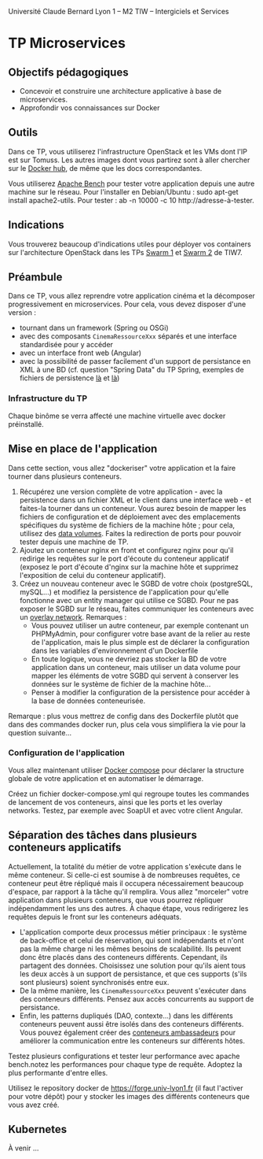 Université Claude Bernard Lyon 1 – M2 TIW – Intergiciels et Services

# TP Microservices

## Objectifs pédagogiques

- Concevoir et construire une architecture applicative à base de microservices.
- Approfondir vos connaissances sur Docker

## Outils

Dans ce TP, vous utiliserez l'infrastructure OpenStack et les VMs dont l'IP est sur Tomuss. Les autres images dont vous partirez sont à aller chercher sur le [Docker hub](https://hub.docker.com/), de même que les docs correspondantes.

Vous utiliserez [Apache Bench](http://httpd.apache.org/docs/2.2/programs/ab.html) pour tester votre application depuis une autre machine sur le réseau. Pour l'installer en Debian/Ubuntu : <span class="code">sudo apt-get install apache2-utils</span>. Pour tester : <span class="code">ab -n 10000 -c 10 http://adresse-à-tester</span>.

## Indications

Vous trouverez beaucoup d'indications utiles pour déployer vos containers sur l'architecture OpenStack dans les TPs [Swarm 1](http://perso.univ-lyon1.fr/fabien.rico/site/cloud:tp_swarm) et [Swarm 2](http://perso.univ-lyon1.fr/fabien.rico/site/cloud:tp_swarm2) de TIW7.

## Préambule

Dans ce TP, vous allez reprendre votre application cinéma et la décomposer progressivement en microservices. Pour cela, vous devez disposer d'une version :

*   tournant dans un framework (Spring ou OSGi)
*   avec des composants `CinemaRessourceXxx` séparés et une interface standardisée pour y accéder
*   avec un interface front web (Angular)
*   avec la possibilité de passer facilement d'un support de persistance en XML à une BD (cf. question "Spring Data" du TP Spring, exemples de fichiers de persistence [là](https://perso.liris.cnrs.fr/lionel.medini/enseignement/IS/Docker/persistence.xml) et [là](https://perso.liris.cnrs.fr/lionel.medini/enseignement/IS/Docker/persistence_ref_contexte.xml))

### Infrastructure du TP

Chaque binôme se verra affecté une machine virtuelle avec docker préinstallé.

## Mise en place de l'application

Dans cette section, vous allez "dockeriser" votre application et la faire tourner dans plusieurs conteneurs.

1.  Récupérez une version complète de votre application - avec la persistence dans un fichier XML et le client dans une interface web - et faites-la tourner dans un conteneur. Vous aurez besoin de mapper les fichiers de configuration et de déploiement avec des emplacements spécifiques du système de fichiers de la machine hôte ; pour cela, utilisez des [data volumes](https://docs.docker.com/userguide/dockervolumes/). Faites la redirection de ports pour pouvoir tester depuis une machine de TP.
2.  Ajoutez un conteneur nginx en front et configurez nginx pour qu'il redirige les requêtes sur le port d'écoute du conteneur applicatif (exposez le port d'écoute d'nginx sur la machine hôte et supprimez l'exposition de celui du conteneur applicatif).
3.  Créez un nouveau conteneur avec le SGBD de votre choix (postgreSQL, mySQL...) et modifiez la persistence de l'application pour qu'elle fonctionne avec un entity manager qui utilise ce SGBD. Pour ne pas exposer le SGBD sur le réseau, faites communiquer les conteneurs avec un [overlay network](https://docs.docker.com/network/overlay/). 
    Remarques :
    *   Vous pouvez utiliser un autre conteneur, par exemple contenant un PHPMyAdmin, pour configurer votre base avant de la relier au reste de l'application, mais le plus simple est de déclarer la configuration dans les variables d'environnement d'un <span class="code">Dockerfile</span>
    *   En toute logique, vous ne devriez pas stocker la BD de votre application dans un conteneur, mais utiliser un data volume pour mapper les éléments de votre SGBD qui servent à conserver les données sur le système de fichier de la machine hôte...
    *   Penser à modifier la configuration de la persistence pour accéder à la base de données conteneurisée.
    
Remarque : plus vous mettrez de config dans des <span class="code">Dockerfile</span> plutôt que dans des commandes <span class="code">docker run</span>, plus cela vous simplifiera la vie pour la question suivante...

### Configuration de l'application

Vous allez maintenant utiliser [Docker compose](https://docs.docker.com/compose/) pour déclarer la structure globale de votre application et en automatiser le démarrage. 

Créez un fichier <span class="code">docker-compose.yml</span> qui regroupe toutes les commandes de lancement de vos conteneurs, ainsi que les ports et les overlay networks. Testez, par exemple avec SoapUI et avec votre client Angular.

## Séparation des tâches dans plusieurs conteneurs applicatifs

Actuellement, la totalité du métier de votre application s'exécute dans le même conteneur. Si celle-ci est soumise à de nombreuses requêtes, ce conteneur peut être répliqué mais il occupera nécessairement beaucoup d'espace, par rapport à la tâche qu'il remplira. Vous allez "morceler" votre application dans plusieurs conteneurs, que vous pourrez répliquer indépendamment les uns des autres. &Agrave; chaque étape, vous redirigerez les requêtes depuis le front sur les conteneurs adéquats.

*   L'application comporte deux processus métier principaux : le système de back-office et celui de réservation, qui sont indépendants et n'ont pas la même charge ni les mêmes besoins de scalabilité. Ils peuvent donc être placés dans des conteneurs différents. Cependant, ils partagent des données. Choisissez une solution pour qu'ils aient tous les deux accès à un support de persistance, et que ces supports (s'ils sont plusieurs) soient synchronisés entre eux.
*   De la même manière, les `CinemaRessourceXxx` peuvent s'exécuter dans des conteneurs différents. Pensez aux accès concurrents au support de persistance.
*   Enfin, les patterns dupliqués (DAO, contexte...) dans les différents conteneurs peuvent aussi être isolés dans des conteneurs différents. Vous pouvez également créer des [conteneurs ambassadeurs](http://docs.docker.com/engine/articles/ambassador_pattern_linking/) pour améliorer la communication entre les conteneurs sur différents hôtes.
    
Testez plusieurs configurations et tester leur performance avec apache bench.notez les performances pour chaque type de requête. 
Adoptez la plus performante d'entre elles.

Utilisez le repository docker de https://forge.univ-lyon1.fr (il faut l'activer pour votre dépôt) pour y stocker les images des différents conteneurs que vous avez créé.

## Kubernetes

À venir ...

